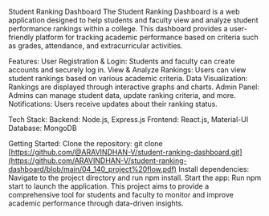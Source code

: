 Student Ranking Dashboard
The Student Ranking Dashboard is a web application designed to help students and faculty view and analyze student performance rankings within a college. This dashboard provides a user-friendly platform for tracking academic performance based on criteria such as grades, attendance, and extracurricular activities.

Features:
User Registration & Login: Students and faculty can create accounts and securely log in.
View & Analyze Rankings: Users can view student rankings based on various academic criteria.
Data Visualization: Rankings are displayed through interactive graphs and charts.
Admin Panel: Admins can manage student data, update ranking criteria, and more.
Notifications: Users receive updates about their ranking status.

Tech Stack:
Backend: Node.js, Express.js
Frontend: React.js, Material-UI
Database: MongoDB

Getting Started:
Clone the repository: git clone [https://github.com/@ARAVINDHAN-V/student-ranking-dashboard.git](https://github.com/ARAVINDHAN-V/student-ranking-dashboard/blob/main/04_140_project%20flow.pdf)
Install dependencies: Navigate to the project directory and run npm install.
Start the app: Run npm start to launch the application.
This project aims to provide a comprehensive tool for students and faculty to monitor and improve academic performance through data-driven insights.
